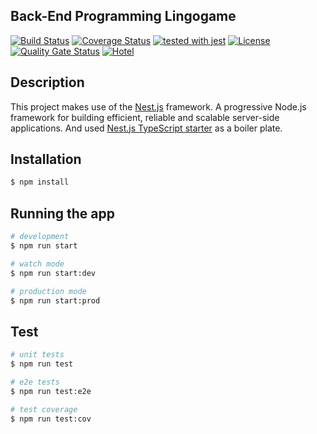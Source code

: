 
## Back-End Programming Lingogame

[![Build Status](https://travis-ci.com/Dannymos/bep-lingogame.svg?token=gpoU2vNdexLmEGF8p9c4&branch=master)](https://travis-ci.com/Dannymos/bep-lingogame)
[![Coverage Status](https://coveralls.io/repos/github/Dannymos/bep-lingogame/badge.svg?t=WsslOf)](https://coveralls.io/github/Dannymos/bep-lingogame)
[![tested with jest](https://img.shields.io/badge/tested_with-jest-99424f.svg)](https://github.com/facebook/jest)
[![License](https://img.shields.io/badge/License-MIT-success)](https://img.shields.io/badge/License-MIT-success)
[![Quality Gate Status](https://sonarcloud.io/api/project_badges/measure?project=Dannymos_bep-lingogame&metric=alert_status)](https://sonarcloud.io/dashboard?id=Dannymos_bep-lingogame)
[![Hotel](https://img.shields.io/badge/Hotel-Trivago-success)](https://img.shields.io/badge/Hotel-Trivago-success)

## Description

This project makes use of the [Nest.js](https://nestjs.com/) framework.
A progressive Node.js framework for building efficient, reliable and scalable server-side applications.
And used [Nest.js TypeScript starter](https://github.com/nestjs/typescript-starter) as a boiler plate.
## Installation

```bash
$ npm install
```

## Running the app

```bash
# development
$ npm run start

# watch mode
$ npm run start:dev

# production mode
$ npm run start:prod
```

## Test

```bash
# unit tests
$ npm run test

# e2e tests
$ npm run test:e2e

# test coverage
$ npm run test:cov
```


